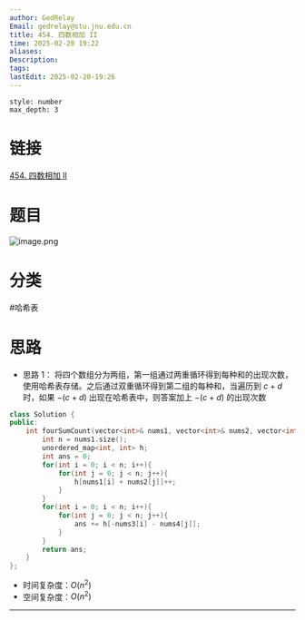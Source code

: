 ```yaml
---
author: GedRelay
Email: gedrelay@stu.jnu.edu.cn
title: 454. 四数相加 II
time: 2025-02-20 19:22
aliases: 
Description: 
tags: 
lastEdit: 2025-02-20-19:26
---
```


```toc
style: number
max_depth: 3
```

# 链接
[454. 四数相加 II](https://leetcode.cn/problems/4sum-ii/) 

# 题目
![image.png](https://ged-pic-bed.oss-cn-guangzhou.aliyuncs.com/img/202502201922868.png)


# 分类
#哈希表 

# 思路
- 思路 1：
将四个数组分为两组，第一组通过两重循环得到每种和的出现次数，使用哈希表存储。之后通过双重循环得到第二组的每种和，当遍历到 ${c+d }$ 时，如果 ${-\left( c+d \right)  }$ 出现在哈希表中，则答案加上 ${-\left( c+d \right)  }$ 的出现次数


```cpp
class Solution {
public:
    int fourSumCount(vector<int>& nums1, vector<int>& nums2, vector<int>& nums3, vector<int>& nums4) {
        int n = nums1.size();
        unordered_map<int, int> h;
        int ans = 0;
        for(int i = 0; i < n; i++){
            for(int j = 0; j < n; j++){
                h[nums1[i] + nums2[j]]++;
            }
        }
        for(int i = 0; i < n; i++){
            for(int j = 0; j < n; j++){
                ans += h[-nums3[i] - nums4[j]];
            }
        }
        return ans;
    }
};
```


- 时间复杂度：${O\left( n^{2}  \right)  }$ 
- 空间复杂度：${O\left( n^{2}  \right)  }$ 


---

